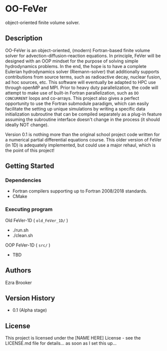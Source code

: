 # OO-FeVer

object-oriented finite volume solver.

## Description

OO-FeVer is an object-oriented, (modern) Fortran-based finite volume solver for advection-diffusion-reaction equations. In principle, FeVer will be designed with an OOP mindset for the purpose of solving simple hydrodynamics problems. In the end, the hope is to have a complete Eulerian hydrodynamics solver (Riemann-solver) that additionally supports contributions from source terms, such as radioactive decay, nuclear fusion, ad hoc sources, etc. This software will eventually be adapted to HPC use through openMP and MPI. Prior to heavy duty parallelization, the code will attempt to make use of built-in Fortran parallelization, such as `DO CONCURRENT` loops and co-arrays. This project also gives a perfect opportunity to use the Fortran submodule paradigm, which can easily facilitate the setting up unique simulations by writing a specific data initialization subroutine that can be compiled separately as a plug-in feature assuming the subroutine interface doesn't change in the process (it should ideally NOT change).

Version 0.1 is nothing more than the original school project code written for a numerical partial differential equations course. This older version of FeVer (in 1D) is adequately implemented, but could use a major rehaul, which is the point of this project!

## Getting Started

### Dependencies

* Fortran compilers supporting up to Fortran 2008/2018 standards.
* CMake

### Executing program

Old FeVer-1D ( `old_FeVer_1D/` )
* ./run.sh
* ./clean.sh

OOP FeVer-1D ( `src/` )
* TBD

## Authors

Ezra Brooker

## Version History

* 0.1 (Alpha stage)


## License

This project is licensed under the [NAME HERE] License - see the LICENSE.md file for details... as soon as I set this up...
